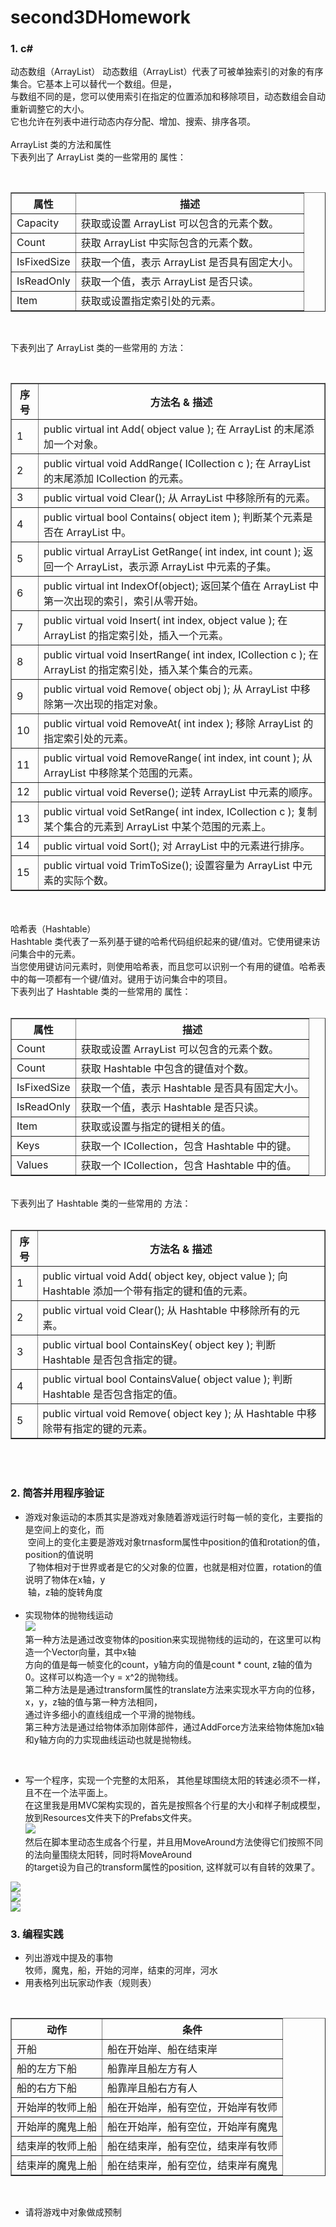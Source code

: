 # second3DHomework

### 1. c#
动态数组（ArrayList）
动态数组（ArrayList）代表了可被单独索引的对象的有序集合。它基本上可以替代一个数组。但是，<br>
与数组不同的是，您可以使用索引在指定的位置添加和移除项目，动态数组会自动重新调整它的大小。<br>
它也允许在列表中进行动态内存分配、增加、搜索、排序各项。<br>
<br>
ArrayList 类的方法和属性<br>
下表列出了 ArrayList 类的一些常用的 属性：<br>
<table border="1">
  <tr>
    <th>属性</th>
    <th>描述</th>
  </tr>
  <tr>
    <td>Capacity</td>
    <td>获取或设置 ArrayList 可以包含的元素个数。</td>
  </tr>
  <tr>
    <td>Count</td>
    <td>获取 ArrayList 中实际包含的元素个数。</td>
  </tr>
  <tr>
    <td>IsFixedSize</td>
    <td>获取一个值，表示 ArrayList 是否具有固定大小。</td>
  </tr>
  <tr>
    <td>IsReadOnly</td>
    <td>获取一个值，表示 ArrayList 是否只读。</td>
  </tr>
  <tr>
    <td>Item</td>
    <td>获取或设置指定索引处的元素。</td>
  </tr>
</table>
<br>

下表列出了 ArrayList 类的一些常用的 方法：<br>
<table border="1">
  <tr>
    <th>序号</th>
    <th>方法名 & 描述</th>
  </tr>
  <tr>
    <td>1</td>
    <td>public virtual int Add( object value ); 
    在 ArrayList 的末尾添加一个对象。</td>
  </tr>
  <tr>
    <td>2</td>
    <td>public virtual void AddRange( ICollection c ); 
在 ArrayList 的末尾添加 ICollection 的元素。</td>
  </tr>
  <tr>
    <td>3</td>
    <td>public virtual void Clear();
从 ArrayList 中移除所有的元素。</td>
  </tr>
  <tr>
    <td>4</td>
    <td>public virtual bool Contains( object item ); 
判断某个元素是否在 ArrayList 中。</td>
  </tr>
  <tr>
    <td>5</td>
    <td>public virtual ArrayList GetRange( int index, int count ); 
返回一个 ArrayList，表示源 ArrayList 中元素的子集。</td>
  </tr>
  <tr>
    <td>6</td>
    <td>public virtual int IndexOf(object);
返回某个值在 ArrayList 中第一次出现的索引，索引从零开始。</td>
  </tr>
  <tr>
    <td>7</td>
    <td>public virtual void Insert( int index, object value ); 
在 ArrayList 的指定索引处，插入一个元素。</td>
  </tr>
  <tr>
    <td>8</td>
    <td>public virtual void InsertRange( int index, ICollection c ); 
在 ArrayList 的指定索引处，插入某个集合的元素。</td>
  </tr>
  <tr>
    <td>9</td>
    <td>public virtual void Remove( object obj ); 
从 ArrayList 中移除第一次出现的指定对象。</td>
  </tr>
  <tr>
    <td>10</td>
    <td>public virtual void RemoveAt( int index ); 
移除 ArrayList 的指定索引处的元素。</td>
  </tr>
  <tr>
    <td>11</td>
    <td>public virtual void RemoveRange( int index, int count ); 
从 ArrayList 中移除某个范围的元素。</td>
  </tr>
  <tr>
    <td>12</td>
    <td>public virtual void Reverse();
逆转 ArrayList 中元素的顺序。</td>
  </tr>
  <tr>
    <td>13</td>
    <td>public virtual void SetRange( int index, ICollection c ); 
复制某个集合的元素到 ArrayList 中某个范围的元素上。</td>
  </tr>
  <tr>
    <td>14</td>
    <td>public virtual void Sort();
对 ArrayList 中的元素进行排序。</td>
  </tr>
  <tr>
    <td>15</td>
    <td>public virtual void TrimToSize();
设置容量为 ArrayList 中元素的实际个数。</td>
  </tr>
</table>
<br>
<br>
哈希表（Hashtable）<br>
Hashtable 类代表了一系列基于键的哈希代码组织起来的键/值对。它使用键来访问集合中的元素。<br>
当您使用键访问元素时，则使用哈希表，而且您可以识别一个有用的键值。哈希表中的每一项都有一个键/值对。键用于访问集合中的项目。<br>
下表列出了 Hashtable 类的一些常用的 属性：<br>
<table border="1">
  <tr>
    <th>属性</th>
    <th>描述</th>
  </tr>
  <tr>
    <td>Count</td>
    <td>获取或设置 ArrayList 可以包含的元素个数。</td>
  </tr>
  <tr>
    <td>Count</td>
    <td>获取 Hashtable 中包含的键值对个数。</td>
  </tr>
  <tr>
    <td>IsFixedSize</td>
    <td>获取一个值，表示 Hashtable 是否具有固定大小。</td>
  </tr>
  <tr>
    <td>IsReadOnly</td>
    <td>获取一个值，表示 Hashtable 是否只读。</td>
  </tr>
  <tr>
    <td>Item</td>
    <td>获取或设置与指定的键相关的值。</td>
  </tr>
   <tr>
    <td>Keys</td>
    <td>获取一个 ICollection，包含 Hashtable 中的键。</td>
  </tr>
  <tr>
    <td>Values</td>
    <td>获取一个 ICollection，包含 Hashtable 中的值。</td>
  </tr>
</table>
<br>下表列出了 Hashtable 类的一些常用的 方法：<br>
<table border="1">
  <tr>
    <th>序号</th>
    <th>方法名 & 描述</th>
  </tr>
  <tr>
    <td>1</td>
    <td>public virtual void Add( object key, object value ); 
向 Hashtable 添加一个带有指定的键和值的元素。</td>
  </tr>
  <tr>
    <td>2</td>
    <td>public virtual void Clear(); 
从 Hashtable 中移除所有的元素。</td>
  </tr>
  <tr>
    <td>3</td>
    <td>public virtual bool ContainsKey( object key ); 
判断 Hashtable 是否包含指定的键。</td>
  </tr>
  <tr>
    <td>4</td>
    <td>public virtual bool ContainsValue( object value ); 
判断 Hashtable 是否包含指定的值。</td>
  </tr>
  <tr>
    <td>5</td>
    <td>public virtual void Remove( object key ); 
从 Hashtable 中移除带有指定的键的元素。</td>
  </tr>
</table>
<br>
<br>

### 2. 简答并用程序验证
* 游戏对象运动的本质其实是游戏对象随着游戏运行时每一帧的变化，主要指的是空间上的变化，而<br>
  空间上的变化主要是游戏对象trnasform属性中position的值和rotation的值，position的值说明<br>
  了物体相对于世界或者是它的父对象的位置，也就是相对位置，rotation的值说明了物体在x轴，y<br>
  轴，z轴的旋转角度<br><br>
* 实现物体的抛物线运动<br>
![](https://github.com/flashowner/second3DHomework/blob/master/%E5%9B%BE%E7%89%871.PNG) <br>
第一种方法是通过改变物体的position来实现抛物线的运动的，在这里可以构造一个Vector向量，其中x轴<br>
方向的值是每一帧变化的count，y轴方向的值是count * count, z轴的值为0。这样可以构造一个y = x^2的抛物线。<br>
第二种方法是是通过transform属性的translate方法来实现水平方向的位移，x，y，z轴的值与第一种方法相同，<br>
通过许多细小的直线组成一个平滑的抛物线。<br>
第三种方法是通过给物体添加刚体部件，通过AddForce方法来给物体施加x轴和y轴方向的力实现曲线运动也就是抛物线。<br>
<br>

* 写一个程序，实现一个完整的太阳系， 其他星球围绕太阳的转速必须不一样，且不在一个法平面上。<br>
在这里我是用MVC架构实现的，首先是按照各个行星的大小和样子制成模型，放到Resources文件夹下的Prefabs文件夹。<br>
![](https://github.com/flashowner/second3DHomework/blob/master/%E5%9B%BE%E7%89%872.PNG) <br>
然后在脚本里动态生成各个行星，并且用MoveAround方法使得它们按照不同的法向量围绕太阳转，同时将MoveAround<br>
的target设为自己的transform属性的position, 这样就可以有自转的效果了。<br>

![](https://github.com/flashowner/second3DHomework/blob/master/%E5%9B%BE%E7%89%873.PNG)
<br>
![](https://github.com/flashowner/second3DHomework/blob/master/%E5%9B%BE%E7%89%874.PNG)
<br>
![](https://github.com/flashowner/second3DHomework/blob/master/%E5%9B%BE%E7%89%875.PNG)
<br>

### 3. 编程实践
* 列出游戏中提及的事物<br>
牧师，魔鬼，船，开始的河岸，结束的河岸，河水<br>
* 用表格列出玩家动作表（规则表）<br>
<table border="1">
  <tr>
    <th>动作</th>
    <th>条件</th>
  </tr>
  <tr>
    <td>开船</td>
    <td>船在开始岸、船在结束岸</td>
  </tr>
  <tr>
    <td>船的左方下船</td>
    <td>船靠岸且船左方有人</td>
  </tr>
  <tr>
    <td>船的右方下船</td>
    <td>船靠岸且船右方有人</td>
  </tr>
  <tr>
    <td>开始岸的牧师上船</td>
    <td>船在开始岸，船有空位，开始岸有牧师</td>
  </tr>
  <tr>
    <td>开始岸的魔鬼上船</td>
    <td>船在开始岸，船有空位，开始岸有魔鬼</td>
  </tr>
  <tr>
    <td>结束岸的牧师上船</td>
    <td>船在结束岸，船有空位，结束岸有牧师</td>
  </tr>
  <tr>
    <td>结束岸的魔鬼上船</td>
    <td>船在结束岸，船有空位，结束岸有魔鬼</td>
  </tr>
</table>
<br>

* 请将游戏中对象做成预制<br>
